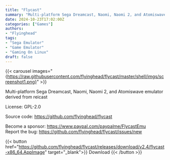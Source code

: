 ```yaml
---
title: "Flycast"
summary: "Multi-platform Sega Dreamcast, Naomi, Naomi 2, and Atomiswave emulator derived from reicast"
date: 2024-10-23T17:02:00Z
categories: ["Games"]
authors:
- "Flyinghead"
tags: 
- "Sega Emulator"
- "Game Emulator"
- "Gaming On Linux"
draft: false
---
```


{{< carousel images="{https://raw.githubusercontent.com/flyinghead/flycast/master/shell/imgs/screenshot1.png}" >}}

Multi-platform Sega Dreamcast, Naomi, Naomi 2, and Atomiswave emulator derived from reicast

License: GPL-2.0

Source code: <https://github.com/flyinghead/flycast>

Become a sponsor: <https://www.paypal.com/paypalme/FlycastEmu>  
Report the bug: <https://github.com/flyinghead/flycast/issues/new>  

{{< button href="https://github.com/flyinghead/flycast/releases/download/v2.4/flycast-x86_64.AppImage" target="_blank">}}
Download
{{< /button >}}